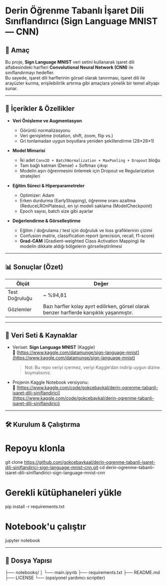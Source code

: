 # Derin Öğrenme Tabanlı İşaret Dili Sınıflandırıcı (Sign Language MNIST — CNN)

## 🌟 Amaç  
Bu proje, **Sign Language MNIST** veri setini kullanarak işaret dili alfabesindeki harfleri **Convolutional Neural Network (CNN)** ile sınıflandırmayı hedefler.  
Bu sayede, işaret dili harflerinin görsel olarak tanınması, işaret dili ile arayüzler kurma, erişilebilirlik artırma gibi amaçlara yönelik bir temel altyapı sunar.

---

## 📌 İçerikler & Özellikler  

- **Veri Önişleme ve Augmentasyon**  
  - Görüntü normalizasyonu  
  - Veri genişletme (rotation, shift, zoom, flip vs.)  
  - Gri tonlamadan uygun boyutlara yeniden şekillendirme (28×28×1)  

- **Model Mimarisi**  
  - İki adet `Conv2D + BatchNormalization + MaxPooling + Dropout` bloğu  
  - Tam bağlı katman (Dense) + Softmax çıkışı  
  - Modelin aşırı öğrenmesini önlemek için Dropout ve Regularization stratejileri  

- **Eğitim Süreci & Hiperparametreler**  
  - Optimizer: Adam  
  - Erken durdurma (EarlyStopping), öğrenme oranı azaltma (ReduceLROnPlateau), en iyi modeli saklama (ModelCheckpoint)  
  - Epoch sayısı, batch size gibi ayarlar  

- **Değerlendirme & Görselleştirme**  
  - Eğitim / doğrulama / test için doğruluk ve loss grafiklerinin çizimi  
  - Confusion matrix, classification report (precision, recall, f1-score)  
  - **Grad-CAM** (Gradient-weighted Class Activation Mapping) ile modelin dikkate aldığı bölgelerin görselleştirilmesi  

---

## 📊 Sonuçlar (Özet)

| Ölçüt | Değer |
|-------|-------|
| Test Doğruluğu | ~ %94,81 |
| Gözlemler | Bazı harfler kolay ayırt edilirken, görsel olarak benzer harflerde karışıklık yaşanmıştır. |

---

## 📂 Veri Seti & Kaynaklar

- Veriset: **Sign Language MNIST** (Kaggle)  
  🔗 [https://www.kaggle.com/datamunge/sign-language-mnist](https://www.kaggle.com/datamunge/sign-language-mnist)  
  > Not: Bu repo veriyi içermez, veriyi Kaggle’dan indirip uygun dizine koymalısınız.  

- Projenin Kaggle Notebook versiyonu:  
  🔗 [https://www.kaggle.com/code/gokcebaykal/derin-ogrenme-tabanli-isaret-dili-siniflandirici](https://www.kaggle.com/code/gokcebaykal/derin-ogrenme-tabanli-isaret-dili-siniflandirici)

---

## 🛠️ Kurulum & Çalıştırma

# Repoyu klonla
git clone https://github.com/gokcebaykaal/derin-ogrenme-tabanli-isaret-dili-siniflandirici-sign-language-mnist-cnn.git
cd derin-ogrenme-tabanli-isaret-dili-siniflandirici-sign-language-mnist-cnn

# Gerekli kütüphaneleri yükle
pip install -r requirements.txt

# Notebook'u çalıştır
jupyter notebook

---

## 🧩 Dosya Yapısı

├── notebooks/
│   └── main.ipynb
├── requirements.txt
├── README.md
├── LICENSE
└── (opsiyonel yardımcı scriptler)
